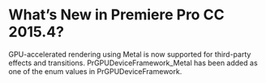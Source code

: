 # What’s New in Premiere Pro CC 2015.4?

GPU-accelerated rendering using Metal is now supported for third-party effects and transitions. PrGPUDeviceFramework_Metal has been added as one of the enum values in PrGPUDeviceFramework.
